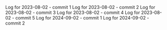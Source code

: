 Log for 2023-08-02 - commit 1
Log for 2023-08-02 - commit 2
Log for 2023-08-02 - commit 3
Log for 2023-08-02 - commit 4
Log for 2023-08-02 - commit 5
Log for 2024-09-02 - commit 1
Log for 2024-09-02 - commit 2
